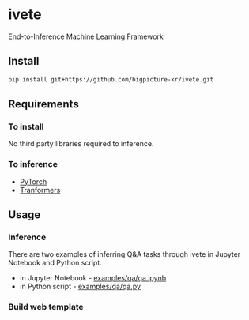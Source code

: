 # ivete
End-to-Inference Machine Learning Framework

## Install

```bash
pip install git+https://github.com/bigpicture-kr/ivete.git
```

## Requirements

### To install

No third party libraries required to inference.

### To inference

- [PyTorch](https://pypi.org/project/torch/)
- [Tranformers](https://pypi.org/project/transformers/)

## Usage

### Inference

There are two examples of inferring Q&A tasks through ivete in Jupyter Notebook and Python script.

- in Jupyter Notebook - [examples/qa/qa.ipynb](https://github.com/bigpicture-kr/ivete/blob/main/experiments/qa/qa.ipynb)
- in Python script - [examples/qa/qa.py](https://github.com/bigpicture-kr/ivete/blob/main/experiments/qa/qa.py)

### Build web template
